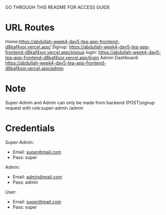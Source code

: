 GO THROUGH THIS README FOR ACCESS GUIDE

# URL Routes
Home:https://abdullah-week4-day5-tea-app-frontend-d8kaf4xor.vercel.app/
Signup: https://abdullah-week4-day5-tea-app-frontend-d8kaf4xor.vercel.app/signup
login: https://abdullah-week4-day5-tea-app-frontend-d8kaf4xor.vercel.app/login
Admin Dashboard: https://abdullah-week4-day5-tea-app-frontend-d8kaf4xor.vercel.app/admin


# Note
Super-Admin and Admin can only be made from backend (POST)signup request with role:super-admin /admin
# Credentials
Super-Admin:
* Email: super@mail.com
* Pass: super 

Admin:
* Email: admin@mail.com
* Pass: admin 

User:
* Email: super@mail.com
* Pass: super 